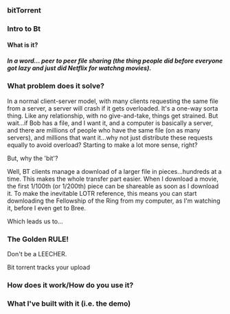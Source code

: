 ### bitTorrent

### Intro to Bt

#### What is it?

##### In a word... peer to peer file sharing (the thing people did before everyone got lazy and just did Netflix for watchng movies). 

### What problem does it solve?

In a normal client-server model, with many clients requesting the same file from a server, a server will crash if it gets overloaded. It's a one-way sorta thing. Like any relationship, with no give-and-take, things get strained. But wait...if Bob has a file, and I want it, and a computer is basically a server, and there are millions of people who have the same file (on as many servers), and millions that want it...why not just distribute these requests equally to avoid overload? Starting to make a lot more sense, right?

But, why the 'bit'?

Well, BT clients manage a download of a larger file in pieces...hundreds at a time. This makes the whole transfer part easier. When I download a movie, the first 1/100th (or 1/200th) piece can be shareable as soon as I download it. To make the inevitable LOTR reference, this means you can start downloading the Fellowship of the Ring from my computer, as I'm watching it, before I even get to Bree.

Which leads us to...

### The Golden RULE!

Don't be a LEECHER. 

Bit torrent tracks your upload 

### How does it work/How do you use it?

### What I've built with it (i.e. the demo)

